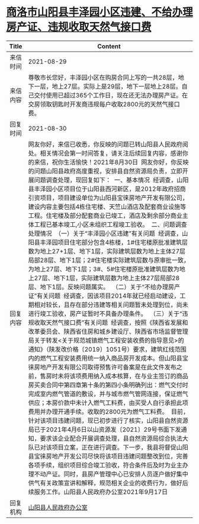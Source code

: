 # <a href="http://www.shangluo.gov.cn/zmhd/ldxxxx.jsp?urltype=leadermail.LeaderMailContentUrl&wbtreeid=1112&leadermailid=7754">商洛市山阳县丰泽园小区违建、不给办理房产证、违规收取天然气接口费</a>
|Title|Content|
|:---:|---|
|来信时间|2021-08-29|
|来信内容|尊敬市长您好，丰泽园小区在购房合同上写的一共28层，地下一层，地上27层。实际上是29层，地下一层地上28层。自己交付使用已超过365个工作日，现在还无法办理房产证。在交房领取钥匙时开发商违规每户收取2800元的天然气接口费。|
|回复时间|2021-08-30|
|回复内容|网友你好，来信已收悉，你反映的问题已转山阳县人民政府阅处。相关情况会第一时间答复，请关注后续回复内容，感谢你的来信，祝你生活愉快！2021年8月30日  网友你好，你反映的问题山阳县政府高度重视，安排县自然资源局负责，立即开展问题调查处理，现回复如下：  一、基本情况  经调查，山阳县丰泽园小区项目位于山阳县西河新区，是2012年政府招商引资项目，项目建设单位为山阳县宝徕房地产开发有限公司，建设内容主要包括4栋住宅楼、天竺山酒店及配套商业设施等工程。住宅楼及部分配套商业已竣工，酒店及剩余部分商业主体工程已基本竣工,小区未组织工程竣工验收。  二、问题调查处理情况  （一）关于“丰泽园小区违建”有关问题  经调查，山阳县丰泽园项目住宅部分包含4栋楼，1#住宅楼原批准建筑层数为地上27+1层、地下1层，实际建筑层数为地上主体27层局部28层、地下1层；2#住宅楼实际建筑层数与原审批一致，为地上27层、地下1层；3#、5#住宅楼原批准建筑层数为地上27层、地下1层，实际建筑层数为地上主体27层局部28层、地下1层。反映问题属实。  （二）关于“不给办理房产证”有关问题  经调查，因该项目2014年就已经启动建设，工期相对较长，且存在部分违建等相关问题暂未处理到位，尚未进行竣工验收，房产证暂时不具备办理条件。  （三）关于“违规收取天然气接口费”有关问题  经调查，按照《陕西省发展和改革委员会、陕西省住房和城乡建设厅、陕西省市场监督管理局关于转发<关于规范城镇燃气工程安装收费的指导意见>的通知》（陕发改价格〔2019〕1051号）要求，建筑红线范围内的燃气工程安装费用统一纳入商品房开发成本。但山阳县宝徕房地产开发有限公司取得预售许可备案是在此文件发布之前，售房时未将该项费用纳入成本核算，在与业主签订的商品房买卖合同中第四章第十条的第四小条明确列出：燃气交付时完成室内燃气管道的敷设，并与城市燃气管网连接，保证燃气供应；本房价款中未计入燃气工料费，由买受人自行承担此项费用并办理开通手续。收取的2800元为燃气工料费。  目前，针对该项目违建问题，现已初步进行了核实，山阳县自然资源局已于2021年4月6日以山资源发〔2021〕29号书面下发通知，要求该企业配合开展调查处理，县自然资源局综合执法大队已对该项目立案，正在进行调查。下一步，我县将督促山阳县宝徕房地产开发公司尽快将该项目违建问题整改到位，完善各项手续，组织项目综合竣工验收，符合条件后及时为业主办理不动产证。同时，县房产管理中心已安排人员逐户做好集中供气有关政策宣讲和解释，规范相关企业的收费行为，做好后续服务工作。山阳县人民政府办公室2021年9月17日|
|回复机构|<a href="../../categories/agencies/山阳县人民政府办公室.md">山阳县人民政府办公室</a>|
